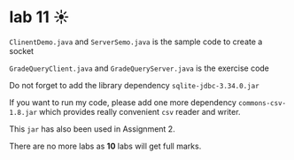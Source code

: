 # lab 11 :sunny:

`ClinentDemo.java` and `ServerSemo.java` is the sample code to create a socket

`GradeQueryClient.java` and `GradeQueryServer.java` is the exercise code

Do not forget to add the library dependency `sqlite-jdbc-3.34.0.jar`

If you want to run my code, please add one more dependency `commons-csv-1.8.jar` which provides really convenient `csv` reader and writer. 

This `jar` has also been used in Assignment 2.



There are no more labs as **10** labs will get full marks.

